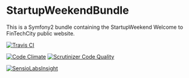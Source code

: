 StartupWeekendBundle
=================

This is a Symfony2 bundle containing the StartupWeekend Welcome to FinTechCity public website.

[![Travis CI](https://travis-ci.org/foundershub/StartupWeekendBundle.svg?branch=master)](https://travis-ci.org/foundershub/StartupWeekendBundle)

[![Code Climate](https://codeclimate.com/github/foundershub/StartupWeekendBundle/badges/gpa.svg)](https://codeclimate.com/github/foundershub/StartupWeekendBundle) [![Scrutinizer Code Quality](https://scrutinizer-ci.com/g/foundershub/StartupWeekendBundle/badges/quality-score.png?b=master)](https://scrutinizer-ci.com/g/foundershub/StartupWeekendBundle/?branch=master)

[![SensioLabsInsight](https://insight.sensiolabs.com/projects/64149f4c-d540-437b-a037-06e788623777/big.png)](https://insight.sensiolabs.com/projects/64149f4c-d540-437b-a037-06e788623777)
